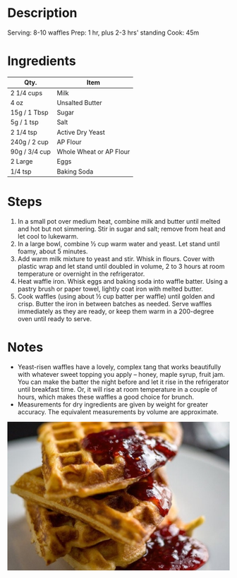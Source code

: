 # Description #
Serving: 8-10 waffles
Prep: 1 hr, plus 2-3 hrs' standing
Cook: 45m

# Ingredients
|      Qty.     |             Item             |
| ------------- | ---------------------------- |
|    2 1/4 cups |                         Milk |
|          4 oz |              Unsalted Butter |
|  15g / 1 Tbsp |                        Sugar |
|    5g / 1 tsp |                         Salt |
|     2 1/4 tsp |            Active Dry Yeast  |
|  240g / 2 cup |                     AP Flour |
| 90g / 3/4 cup |      Whole Wheat or AP Flour |
|        2 Large|                         Eggs |
|       1/4 tsp |                  Baking Soda |

# Steps
1. In a small pot over medium heat, combine milk and butter until melted and hot but not simmering. Stir in sugar and salt; remove from heat and let cool to lukewarm.
2. In a large bowl, combine ½ cup warm water and yeast. Let stand until foamy, about 5 minutes.
3. Add warm milk mixture to yeast and stir. Whisk in flours. Cover with plastic wrap and let stand until doubled in volume, 2 to 3 hours at room temperature or overnight in the refrigerator.
4. Heat waffle iron. Whisk eggs and baking soda into waffle batter. Using a pastry brush or paper towel, lightly coat iron with melted butter.
5. Cook waffles (using about ½ cup batter per waffle) until golden and crisp. Butter the iron in between batches as needed. Serve waffles immediately as they are ready, or keep them warm in a 200-degree oven until ready to serve.

# Notes
- Yeast-risen waffles have a lovely, complex tang that works beautifully with whatever sweet topping you apply – honey, maple syrup, fruit jam. You can make the batter the night before and let it rise in the refrigerator until breakfast time. Or, it will rise at room temperature in a couple of hours, which makes these waffles a good choice for brunch. 
- Measurements for dry ingredients are given by weight for greater accuracy. The equivalent measurements by volume are approximate.

![yeasted-waffles](img/yeasted_waffles_650x435.jpg)
